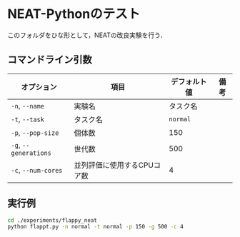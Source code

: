 # NEAT-Pythonのテスト
このフォルダをひな形として，NEATの改良実験を行う．

## コマンドライン引数
| オプション | 項目 | デフォルト値 | 備考 |
| --- | --- | --- | --- |
| `-n`, `--name` | 実験名 | タスク名 ||
| `-t`, `--task` | タスク名 | `normal` ||
| `-p`, `--pop-size` | 個体数 | 150 ||
| `-g`, `--generations` | 世代数 | 500 ||
| `-c`, `--num-cores` | 並列評価に使用するCPUコア数 | 4 ||

## 実行例
```sh
cd ./experiments/flappy_neat
python flappt.py -n normal -t normal -p 150 -g 500 -c 4
```